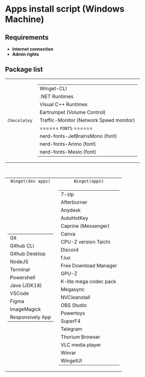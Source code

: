 # Apps install script (Windows Machine)

## Requirements

- **Internet connection**
- **Admin rights**

## Package list

<table>
 <td>
  <code>Chocolatey</code>
 </td>
 <td>
  <table>
  <tr><td>Winget-CLI</td></tr>
  <tr><td>.NET Runtimes</td></tr>
  <tr><td>Visual C++ Runtimes</td></tr>
  <tr><td>Eartrumpet (Volume Control)</td></tr>
  <tr><td>Traffic-Monitor (Network Speed monitor)</td></tr>
  <tr><td>====== <code>FONTS</code> ======</td></tr>
  <tr><td>nerd-fonts-JetBrainsMono (font)</td></tr>
  <tr><td>nerd-fonts-Arimo (font)</td></tr>
  <tr><td>nerd-fonts-Meslo (font)</td></tr>
  </table>
 </td>
</table>
<br>
<table>
 <tr style="text-align: center;">
  <td>
  <code>Winget(dev apps)</code>
  </td>
 <td>
   <code>Winget(apps)</code>
 </td>
 </tr>
 <td>
  <table>
  <tr><td>Git</td></tr>
  <tr><td>Github CLI</td></tr>
  <tr><td>Github Desktop</td></tr>
  <tr><td>NodeJS</td></tr>
  <tr><td>Terminal</td></tr>
  <tr><td>Powershell</td></tr>
  <tr><td>Java (JDK18)</td></tr>
  <tr><td>VSCode</td></tr>
  <tr><td>Figma</td></tr>
  <tr><td>ImageMagick</td></tr>
  <tr><td>Responsively App</td></tr>
 </table>
 <td>
 <table>
 <tr><td>7-zip</td></tr>
 <tr><td>Afterburner</td></tr>
 <tr><td>Anydesk</td></tr>
 <tr><td>AutoHotKey</td></tr>
 <tr><td>Caprine (Messenger)</td></tr>
 <tr><td>Canva</td></tr>
 <tr><td>CPU-Z version Taichi</td></tr>
 <tr><td>Discord</td></tr>
 <tr><td>f.lux</td></tr>
 <tr><td>Free Download Manager</td></tr>
 <tr><td>GPU-Z</td></tr>
 <tr><td>K-lite mega codec pack</td></tr>
 <tr><td>Megasync</td></tr>
 <tr><td>NVCleanstall</td></tr>
 <tr><td>OBS Studio</td></tr>
 <tr><td>Powertoys</td></tr>
 <tr><td>SuperF4</td></tr>
 <tr><td>Telegram</td></tr>
 <tr><td>Thorium Browser</td></tr>
 <tr><td>VLC media player</td></tr>
 <tr><td>Winrar</td></tr>
 <tr><td>WingetUI</td></tr>
 </td>
  </table>
 </td>
</table>
